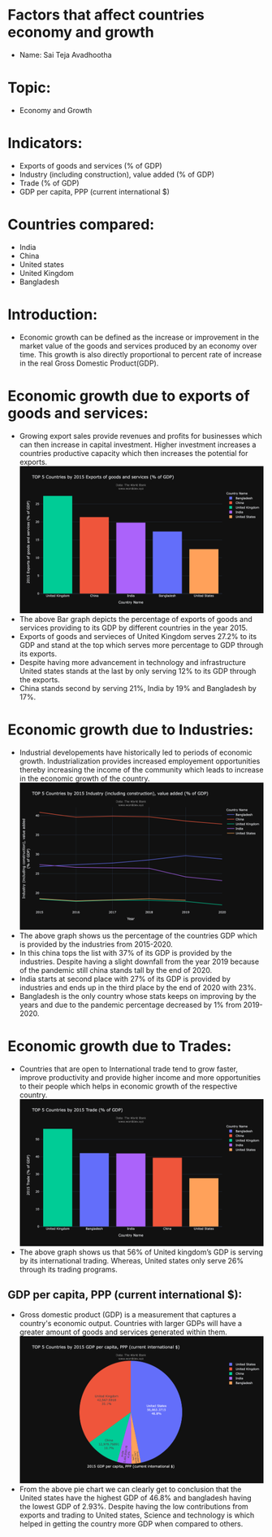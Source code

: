 # Factors that affect countries economy and growth
- Name: Sai Teja Avadhootha
# Topic:
- Economy and Growth
# Indicators:
- Exports of goods and services (% of GDP)
- Industry (including construction), value added (% of GDP)
- Trade (% of GDP)
- GDP per capita, PPP (current international $)
# Countries compared:
- India
- China
- United states
- United Kingdom
- Bangladesh
# Introduction:
- Economic growth can be defined as the increase or improvement in the market value of the goods and services produced by an economy over time. This growth is also directly proportional to percent rate of increase in the real Gross Domestic Product(GDP).
# Economic growth due to exports of goods and services:
- Growing export sales provide revenues and profits for businesses which can then increase in capital investment. Higher investment increases a countries productive capacity which then increases the potential for exports.
![Image](exports%20of%20goods%20and%20services.png) 
- The above Bar graph depicts the percentage of exports of goods and services providing to its GDP by different countries in the year 2015.  
- Exports of goods and servieces of United Kingdom serves 27.2% to its GDP and stand at the top which serves more percentage to GDP through its exports.
- Despite having more advancement in technology and infrastructure United states stands at the last by only serving 12% to its GDP through the exports.
- China stands second by serving 21%, India by 19% and Bangladesh by 17%. 
# Economic growth due to Industries:
- Industrial developements have historically led to periods of economic growth. Industrialization provides increased employement opportunities thereby increasing the income of the community which leads to increase in the economic growth of the country.
![Image](Industry.png)
- The above graph shows us the percentage of the countries GDP which is provided by the industries from 2015-2020.
- In this china tops the list with 37% of its GDP is provided by the industries. Despite having a slight downfall from the year 2019 because of the pandemic still china stands tall by the end of 2020.
- India starts at second place with 27% of its GDP is provided by industries and ends up in the third place by the end of 2020 with 23%.
- Bangladesh is the only country whose stats keeps on improving by the years and due to the pandemic percentage decreased by 1% from 2019-2020.
# Economic growth due to Trades:
- Countries that are open to International trade tend to grow faster, improve productivity and provide higher income and more opportunities to their people which helps in economic growth of the respective country.
![Image](trade.png)
- The above graph shows us that 56% of United kingdom’s GDP is serving by its international trading. Whereas, United states only serve 26% through its trading programs.
## GDP per capita, PPP (current international $):
- Gross domestic product (GDP) is a measurement that captures a country's economic output. Countries with larger GDPs will have a greater amount of goods and services generated within them.
![Image](newplot.png)
- From the above pie chart we can clearly get to conclusion that the United states have the highest GDP of 46.8% and bangladesh having the lowest GDP of 2.93%. Despite having the low contributions from exports and trading to United states, Science and technology is which helped in getting the country more GDP when compared to others.
